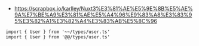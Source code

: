 * https://scrapbox.io/karlley/Nuxt3%E3%81%AE%E5%9E%8B%E5%AE%9A%E7%BE%A9%E3%81%AE%E5%A4%96%E9%83%A8%E3%83%95%E3%82%A1%E3%82%A4%E3%83%AB%E5%8C%96

```
import { User } from '~~/types/user.ts'
import { User } from '@@/types/user.ts'
```
